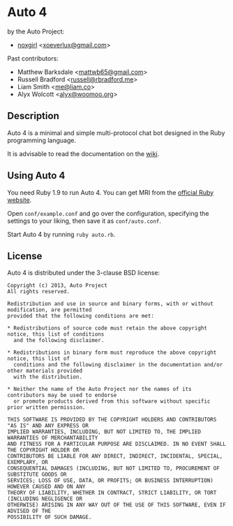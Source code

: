Auto 4
======

by the Auto Project:

-   [noxgirl](https://github.com/noxgirl) \<xoeverlux@gmail.com\>

Past contributors:

-   Matthew Barksdale \<mattwb65@gmail.com\>
-   Russell Bradford \<russell@rbradford.me\>
-   Liam Smith \<me@liam.co\>
-   Alyx Wolcott \<alyx@woomoo.org\>

Description
-----------

Auto 4 is a minimal and simple multi-protocol chat bot designed in the Ruby
programming language.

It is advisable to read the documentation on the [wiki](https://github.com/noxgirl/Auto/wiki).

Using Auto 4
------------

You need Ruby 1.9 to run Auto 4. You can get MRI from the [official Ruby
website](http://www.ruby-lang.org).

Open `conf/example.conf` and go over the configuration, specifying the
settings to your liking, then save it as `conf/auto.conf`.

Start Auto 4 by running `ruby auto.rb`.

License
-------

Auto 4 is distributed under the 3-clause BSD license:

    Copyright (c) 2013, Auto Project
    All rights reserved.

    Redistribution and use in source and binary forms, with or without modification, are permitted
    provided that the following conditions are met:

    * Redistributions of source code must retain the above copyright notice, this list of conditions
      and the following disclaimer.
    
    * Redistributions in binary form must reproduce the above copyright notice, this list of
      conditions and the following disclaimer in the documentation and/or other materials provided
      with the distribution.
    
    * Neither the name of the Auto Project nor the names of its contributors may be used to endorse
      or promote products derived from this software without specific prior written permission.
    
    THIS SOFTWARE IS PROVIDED BY THE COPYRIGHT HOLDERS AND CONTRIBUTORS "AS IS" AND ANY EXPRESS OR
    IMPLIED WARRANTIES, INCLUDING, BUT NOT LIMITED TO, THE IMPLIED WARRANTIES OF MERCHANTABILITY
    AND FITNESS FOR A PARTICULAR PURPOSE ARE DISCLAIMED. IN NO EVENT SHALL THE COPYRIGHT HOLDER OR
    CONTRIBUTORS BE LIABLE FOR ANY DIRECT, INDIRECT, INCIDENTAL, SPECIAL, EXEMPLARY, OR
    CONSEQUENTIAL DAMAGES (INCLUDING, BUT NOT LIMITED TO, PROCUREMENT OF SUBSTITUTE GOODS OR
    SERVICES; LOSS OF USE, DATA, OR PROFITS; OR BUSINESS INTERRUPTION) HOWEVER CAUSED AND ON ANY
    THEORY OF LIABILITY, WHETHER IN CONTRACT, STRICT LIABILITY, OR TORT (INCLUDING NEGLIGENCE OR
    OTHERWISE) ARISING IN ANY WAY OUT OF THE USE OF THIS SOFTWARE, EVEN IF ADVISED OF THE
    POSSIBILITY OF SUCH DAMAGE.
